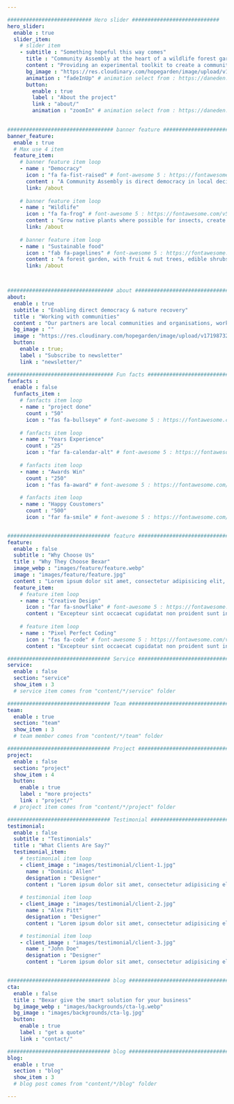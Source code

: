 ```yaml
---

########################### Hero slider ############################
hero_slider:
  enable : true
  slider_item:
    # slider item
    - subtitle : "Something hopeful this way comes"
      title : "Community Assembly at the heart of a wildlife forest garden"
      content : "Providing an experimental toolkit to create a community meeting space surrounded by a thriving, productive wildlife garden. Situated in north Pembrokeshire, West Wales, UK."
      bg_image : "https://res.cloudinary.com/hopegarden/image/upload/v1719872235/elephant-garlic-flower-169.jpg"
      animation : "fadeInUp" # animation select from : https://daneden.github.io/animate.css/
      button:
        enable : true
        label : "About the project"
        link : "about/"
        animation : "zoomIn" # animation select from : https://daneden.github.io/animate.css/
        

################################## banner feature ############################
banner_feature:
  enable : true
  # Max use 4 item
  feature_item:
    # banner feature item loop
    - name : "Democracy"
      icon : "fa fa-fist-raised" # font-awesome 5 : https://fontawesome.com/v5/search
      content : "A Community Assembly is direct democracy in local decision making "
      link: /about
      
    # banner feature item loop
    - name : "Wildlife"
      icon : "fa fa-frog" # font-awesome 5 : https://fontawesome.com/v5/search
      content : "Grow native plants where possible for insects, create habitat for everyone"
      link: /about
      
    # banner feature item loop
    - name : "Sustainable food"
      icon : "fab fa-pagelines" # font-awesome 5 : https://fontawesome.com/v5/search
      content : "A forest garden, with fruit & nut trees, edible shrubs & perennial veg"
      link: /about



################################## about ####################################
about:
  enable : true
  subtitle : "Enabling direct democracy & nature recovery"
  title : "Working with communities"
  content : "Our partners are local communities and organisations, working together to build not just a community garden but also a toolkit for everyone that wants to create their own space for direct democracy and nature recovery.<br>This is a work-in-progress, sign up to our newsletter to be kept updated."
  bg_image : ""
  image : "https://res.cloudinary.com/hopegarden/image/upload/v1719873215/231012-red-apple.jpg"
  button:
    enable : true;
    label : "Subscribe to newsletter"
    link : "newsletter/"

################################## Fun facts ###############################
funfacts :
  enable : false
  funfacts_item :
    # fanfacts item loop
    - name : "project done"
      count : "50"
      icon : "fas fa-bullseye" # font-awesome 5 : https://fontawesome.com/v5/search
      
    # fanfacts item loop
    - name : "Years Experience"
      count : "25"
      icon : "far fa-calendar-alt" # font-awesome 5 : https://fontawesome.com/v5/search
      
    # fanfacts item loop
    - name : "Awards Win"
      count : "250"
      icon : "fas fa-award" # font-awesome 5 : https://fontawesome.com/v5/search
      
    # fanfacts item loop
    - name : "Happy Coustomers"
      count : "500"
      icon : "far fa-smile" # font-awesome 5 : https://fontawesome.com/v5/search


################################# feature ############################################
feature:
  enable : false
  subtitle : "Why Choose Us"
  title : "Why They Choose Bexar"
  image_webp : "images/feature/feature.webp"
  image : "images/feature/feature.jpg"
  content : "Lorem ipsum dolor sit amet, consectetur adipisicing elit, sed do eius tempor incididunt ut labore."
  feature_item:
    # feature item loop
    - name : "Creative Design"
      icon : "far fa-snowflake" # font-awesome 5 : https://fontawesome.com/v5/search
      content : "Excepteur sint occaecat cupidatat non proident sunt in culpa qui officia."
      
    # feature item loop
    - name : "Pixel Perfect Coding"
      icon : "fas fa-code" # font-awesome 5 : https://fontawesome.com/v5/search
      content : "Excepteur sint occaecat cupidatat non proident sunt in culpa qui officia."

################################# Service ############################################
service:
  enable : false
  section: "service"
  show_item : 3
  # service item comes from "content/*/service" folder

################################# Team ##############################################
team:
  enable : true
  section: "team"
  show_item : 3
  # team member comes from "content/*/team" folder

################################# Project ############################################
project:
  enable : false
  section: "project"
  show_item : 4
  button:
    enable : true
    label : "more projects"
    link : "project/"
  # project item comes from "content/*/project" folder

################################# Testimonial #########################################
testimonial:
  enable : false
  subtitle : "Testimonials"
  title : "What Clients Are Say?"
  testimonial_item:
    # testimonial item loop
    - client_image : "images/testimonial/client-1.jpg"
      name : "Dominic Allen"
      designation : "Designer"
      content : "Lorem ipsum dolor sit amet, consectetur adipisicing elit sed eiusmod tempor incididunt ut labore dolore magna aliqua.enim ad minim veniam.quis nostrud exercitation ullamco laboris nis aliquip ex ea commodo consequat. duis aute irure dolor in reprehen."
      
    # testimonial item loop
    - client_image : "images/testimonial/client-2.jpg"
      name : "Alex Pitt"
      designation : "Designer"
      content : "Lorem ipsum dolor sit amet, consectetur adipisicing elit sed eiusmod tempor incididunt ut labore dolore magna aliqua.enim ad minim veniam.quis nostrud exercitation ullamco laboris nis aliquip ex ea commodo consequat. duis aute irure dolor in reprehen."

    # testimonial item loop
    - client_image : "images/testimonial/client-3.jpg"
      name : "John Doe"
      designation : "Designer"
      content : "Lorem ipsum dolor sit amet, consectetur adipisicing elit sed eiusmod tempor incididunt ut labore dolore magna aliqua.enim ad minim veniam.quis nostrud exercitation ullamco laboris nis aliquip ex ea commodo consequat. duis aute irure dolor in reprehen."


################################# blog ################################################
cta:
  enable : false
  title : "Bexar give the smart solution for your business"
  bg_image_webp : "images/backgrounds/cta-lg.webp"
  bg_image : "images/backgrounds/cta-lg.jpg"
  button:
    enable : true
    label : "get a quote"
    link : "contact/"

################################# blog ################################################
blog:
  enable : true
  section : "blog"
  show_item : 3
  # blog post comes from "content/*/blog" folder

---
```

